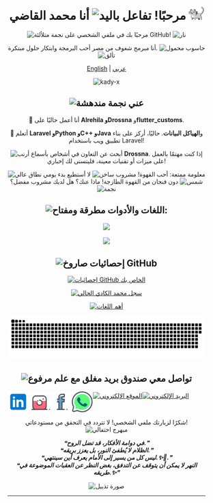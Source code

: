 <div align="center" style="background-image: url(''); background-size: cover; background-position: center; padding: 20px;">

# مرحبًا! <img src="https://user-images.githubusercontent.com/72663882/171687151-bb31c996-c9d2-49c8-b593-734946893b23.gif" alt="تفاعل باليد" aria-hidden="true" width="40" /> أنا محمد القاضي <a href="https://elmoparmg.com"><img src="cat.gif" width="35" alt="قطة متحركة"/></a>

<img src="https://raw.githubusercontent.com/Tarikul-Islam-Anik/Microsoft-Teams-Animated-Emojis/master/Emojis/Travel%20and%20places/Glowing%20Star.png" alt="نجمة متلألئة" width="20" height="20"/> مرحبًا بك في ملفي الشخصي على GitHub! <img src="https://raw.githubusercontent.com/Tarikul-Islam-Anik/Microsoft-Teams-Animated-Emojis/master/Emojis/Travel%20and%20places/Fire.png" alt="نار" width="20" height="20"/>

أنا مبرمج شغوف من مصر أحب البرمجة وابتكار حلول مبتكرة. <img src="https://raw.githubusercontent.com/Tarikul-Islam-Anik/Microsoft-Teams-Animated-Emojis/master/Emojis/Objects/Laptop.png" alt="حاسوب محمول" width="20" height="20"/><img src="https://raw.githubusercontent.com/Tarikul-Islam-Anik/Microsoft-Teams-Animated-Emojis/master/Emojis/Activities/Sparkles.png" alt="تألق" width="20" height="20"/>

<a href="https://github.com/kady-x/kady-x/blob/main/README.md"><span>English</span></a> |
<a href="https://github.com/kady-x/kady-x/blob/main/README_AR.md"><span>عربي</span></a>

<p><img src="https://komarev.com/ghpvc/?username=kady-x&label=عدد%20المشاهدات&color=0e75b6&style=flat" alt="kady-x"/></p>

## <img src="https://raw.githubusercontent.com/Tarikul-Islam-Anik/Microsoft-Teams-Animated-Emojis/master/Emojis/Smilies/Star-Struck.png" alt="نجمة مندهشة" width="25" height="25" /> عني

🔭 أنا أعمل حاليًا على **Alrehila وDrossna** و**flutter_customs**.

🌱 أتعلم **Laravel وPython وC++ وJava** و**الهياكل البيانات**. حاليًا، أركز على بناء تطبيق ويب باستخدام Laravel!

<img src="https://raw.githubusercontent.com/Tarikul-Islam-Anik/Microsoft-Teams-Animated-Emojis/master/Emojis/People/People%20with%20Bunny%20Ears.png" alt="أشخاص بأسماع أرنب" width="20" height="20" /> أبحث عن التعاون في **Drossna**. إذا كنت مهتمًا بالعمل على ميزات أو تقنيات معينة، فليتسنى لك إخباري!

<img src="https://raw.githubusercontent.com/Tarikul-Islam-Anik/Microsoft-Teams-Animated-Emojis/master/Emojis/Travel%20and%20places/High%20Voltage.png" alt="نطاق عالي" width="20" height="20" /> معلومة ممتعة: أحب القهوة! <img src="https://raw.githubusercontent.com/Tarikul-Islam-Anik/Microsoft-Teams-Animated-Emojis/master/Emojis/Food/Hot%20Beverage.png" alt="مشروب ساخن" width="20" height="20" /> لا أستطيع بدء يومي دون فنجان من القهوة الطازجة! ماذا عنك؟ هل لديك مشروب مفضل؟ <img src="https://raw.githubusercontent.com/Tarikul-Islam-Anik/Microsoft-Teams-Animated-Emojis/master/Emojis/Travel%20and%20places/Sun.png" alt="شمس" width="20" height="20"/><img src="https://raw.githubusercontent.com/Tarikul-Islam-Anik/Microsoft-Teams-Animated-Emojis/master/Emojis/Travel%20and%20places/Star.png" alt="نجمة" width="20" height="20"/>

## <img src="https://raw.githubusercontent.com/Tarikul-Islam-Anik/Animated-Fluent-Emojis/master/Emojis/Objects/Hammer%20and%20Wrench.png" alt="مطرقة ومفتاح" width="25" height="25" /> اللغات والأدوات:
<p align="center">
  <a href="https://elmopamrg.com">
    <img src="https://skillicons.dev/icons?i=html,css,js,dart,flutter,php,laravel,python,mysql" />
  </a>
</p>
<p align="center">
  <a href="https://elmopamrg.com">
    <img src="https://skillicons.dev/icons?i=docker,mongodb,firebase,md,git,github,vscode,postman,stackoverflow" />
  </a>
</p>


## <img src="https://raw.githubusercontent.com/Tarikul-Islam-Anik/Animated-Fluent-Emojis/master/Emojis/Travel%20and%20places/Rocket.png" alt="صاروخ" width="25" height="25" /> إحصائيات GitHub

[![إحصائيات GitHub الخاص بك](https://github-readme-stats.vercel.app/api?username=kady-x&count_private=true&show_icons=true&theme=radical)](#)

[![سجل محمد الكادي الحالي](https://streak-stats.demolab.com/?user=kady-x&count_private=true&show_icons=true&theme=radical)](#)

[![أهم اللغات](https://github-readme-mwendwa.vercel.app/api/top-langs/?username=kady-x&count_private=true&show_icons=true&theme=radical)](#)

<picture>
    <source media="(prefers-color-scheme: dark)" srcset="https://github.com/kady-x/kady-x/blob/main/snake/github-contribution-grid-snake-dark.svg">
    <source media="(prefers-color-scheme: light)" srcset="https://github.com/kady-x/kady-x/blob/main/snake/github-contribution-grid-snake.svg">
    <img alt="رسوم متحركة لشبكة إسهامات GitHub" src="https://github.com/kady-x/kady-x/blob/main/snake/github-contribution-grid-snake.svg">
</picture>
  
## <img src="https://raw.githubusercontent.com/Tarikul-Islam-Anik/Animated-Fluent-Emojis/master/Emojis/Objects/Closed%20Mailbox%20with%20Raised%20Flag.png" alt="صندوق بريد مغلق مع علم مرفوع" width="30" height="30" /> تواصل معي

<div style="display: flex;">
    <a href="https://www.linkedin.com/in/kadyx" target="blank"><img align="center" src="Social/linkedin.svg" alt="لينكدإن" height="50" width="50" /></a>
    <a href="https://instagram.com/_kadyx_" target="blank"><img align="center" src="Social/instagram.svg" alt="إنستغرام" height="50" width="50" /></a>
    <a href="https://www.facebook.com/Qadyx" target="blank"><img align="center" src="Social/facebook.svg" alt="فيسبوك" height="50" width="50" /></a>
    <a href="https://wa.me/+201021207569" target="blank"><img align="center" src="Social/whatsapp.svg" alt="واتساب" height="50" width="50" /></a>
    <a href="https://elmoparmg.com/" target="blank"><img align="center" src="https://img.icons8.com/fluency/96/internet.png" alt="الموقع الإلكتروني" height="50" width="50" /></a>
    <a href="mailto:mohamed.alkady.eg@gmail.com" target="blank"><img align="center" src="https://img.icons8.com/fluency/96/secured-letter" alt="البريد الإلكتروني" height="50" width="50" /></a>
</div>

شكرًا لزيارتك ملفي الشخصي! لا تتردد في التحقق من مستودعاتي! <img src="https://raw.githubusercontent.com/Tarikul-Islam-Anik/Animated-Fluent-Emojis/master/Emojis/Activities/Party%20Popper.png" alt="مبهرج احتفالي" width="20" height="20" />

<i>❝<b>في دوامة الأفكار، قد تضل الروح.</b>❞</i>
<i><br>❝<b>الظلام لا يُطفئ النور، بل يعزز بريقه.</b>❞</i>
<i><br>❝<b>ليس كل من يسير إلى الأمام يعرف أين سينتهي.✨🥷.</b>❞</i>
<i><br>❝<b>النهر لا يمكن أن يتوقف عن التدفق، بغض النظر عن العقبات الموضوعة في طريقه.✨</b>❞</i>

<img src="https://capsule-render.vercel.app/api?type=waving&color=gradient&height=150&section=footer" alt="صورة تذييل"/>

---
